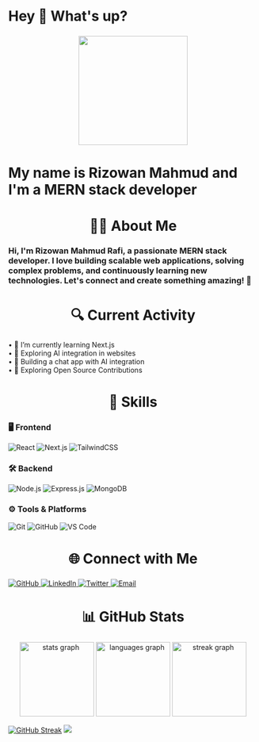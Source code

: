 <h1 align="left">Hey 👋 What's up?</h1>

###

<div align="center">
  <img height="220" src="https://i.ibb.co.com/bjgf0Hzc/image.png"  />
</div>

###

<h1 align="left">My name is Rizowan Mahmud and I'm a MERN stack developer</h1>

###

<h1 align="center">👨‍💻 About Me</h1>

###

<h3 align="left">Hi, I'm Rizowan Mahmud Rafi, a passionate MERN stack developer. I love building scalable web applications, solving complex problems, and continuously learning new technologies. Let's connect and create something amazing! 🚀</h3>

###

<h1 align="center">🔍 Current Activity</h1>

###

<p align="left">• 🌱 I’m currently learning Next.js  <br>• 🤖 Exploring AI integration in websites  <br>• 💬 Building a chat app with AI integration  <br>• 🌱 Exploring Open Source Contributions</p>
 
###

<h1 align="center">🚀 Skills</h1>

###

### 🖥️ Frontend
![React](https://img.shields.io/badge/-React-61DAFB?logo=react&logoColor=white&style=for-the-badge)
![Next.js](https://img.shields.io/badge/-Next.js-000000?logo=nextdotjs&logoColor=white&style=for-the-badge)
![TailwindCSS](https://img.shields.io/badge/-TailwindCSS-38B2AC?logo=tailwind-css&logoColor=white&style=for-the-badge)

### 🛠️ Backend
![Node.js](https://img.shields.io/badge/-Node.js-339933?logo=node.js&logoColor=white&style=for-the-badge)
![Express.js](https://img.shields.io/badge/-Express.js-000000?logo=express&logoColor=white&style=for-the-badge)
![MongoDB](https://img.shields.io/badge/-MongoDB-47A248?logo=mongodb&logoColor=white&style=for-the-badge)

### ⚙️ Tools & Platforms
![Git](https://img.shields.io/badge/-Git-F05032?logo=git&logoColor=white&style=for-the-badge)
![GitHub](https://img.shields.io/badge/-GitHub-181717?logo=github&logoColor=white&style=for-the-badge)
![VS Code](https://img.shields.io/badge/-VS_Code-007ACC?logo=visual-studio-code&logoColor=white&style=for-the-badge)


<div align="left">
</div>

###

<h1 align="center">🌐 Connect with Me</h1>

###



<p align="left">  
  <a href="https://github.com/yourusername" target="_blank">
    <img src="https://img.shields.io/badge/-GitHub-181717?logo=github&logoColor=white&style=for-the-badge" alt="GitHub">
  </a>  
  <a href="https://linkedin.com/in/yourusername" target="_blank">
    <img src="https://img.shields.io/badge/-LinkedIn-0077B5?logo=linkedin&logoColor=white&style=for-the-badge" alt="LinkedIn">
  </a>  
  <a href="https://twitter.com/yourusername" target="_blank">
    <img src="https://img.shields.io/badge/-Twitter-1DA1F2?logo=twitter&logoColor=white&style=for-the-badge" alt="Twitter">
  </a>  
  <a href="mailto:your-email@example.com">
    <img src="https://img.shields.io/badge/-Email-D14836?logo=gmail&logoColor=white&style=for-the-badge" alt="Email">
  </a>  
</p>


###

###

<h1 align="center">📊 GitHub Stats</h1>

###

<div align="center">
  <img src="https://github-readme-stats.vercel.app/api?username=rizowan-rafi&hide_title=false&hide_rank=false&show_icons=true&include_all_commits=true&count_private=true&disable_animations=false&theme=dracula&locale=en&hide_border=false&order=1" height="150" alt="stats graph"  />
  <img src="https://github-readme-stats.vercel.app/api/top-langs?username=rizowan-rafi&locale=en&hide_title=false&layout=compact&card_width=320&langs_count=5&theme=dracula&hide_border=false&order=2" height="150" alt="languages graph"  />
  <img src="https://github-readme-streak-stats.herokuapp.com?user=rizowan-rafi&theme=dracula&hide_border=false" height="150" alt="streak graph"  />
</div>

[![GitHub Streak](https://streak-stats.demolab.com?user=rizowan-rafi)](https://git.io/streak-stats)
<a href="https://git.io/streak-stats"><img src="https://streak-stats.demolab.com?user=DenverCoder1"/></a>
###


